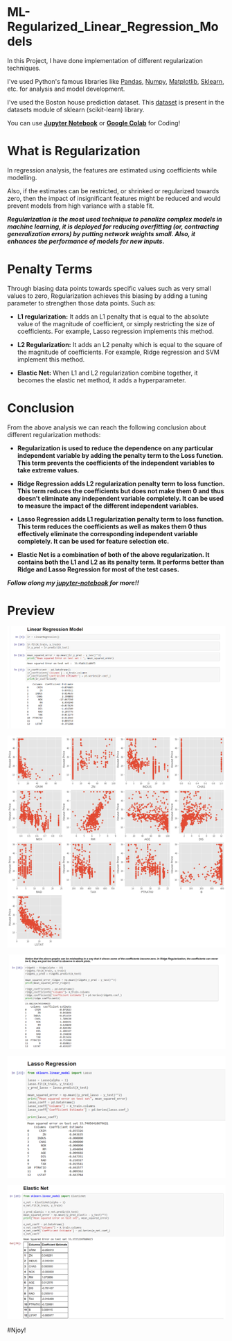 # ML-Regularized_Linear_Regression_Models

In this Project, I have done implementation of different regularization techniques.

I've used Python's famous libraries like [Pandas](https://pandas.pydata.org/), [Numpy](https://numpy.org/), [Matplotlib](https://matplotlib.org/), [Sklearn](https://scikit-learn.org/), etc. for analysis and model development.

I've used the Boston house prediction dataset. This [dataset](https://github.com/Anuragtsl/ML-Regularized_Linear_Regression_Models/blob/main/Dataset.txt) is present in the datasets module of sklearn (scikit-learn) library.

You can use **[Jupyter Notebook](https://jupyter.org/)** or **[Google Colab](https://colab.research.google.com/)** for Coding!


# What is Regularization

In regression analysis, the features are estimated using coefficients while modelling. 

Also, if the estimates can be restricted, or shrinked or regularized towards zero, then the impact of insignificant features might be reduced and would prevent models from high variance with a stable fit. 

***Regularization is the most used technique to penalize complex models in machine learning, it is deployed for reducing overfitting (or, contracting generalization errors) by putting network weights small. Also, it enhances the performance of models for new inputs.***

# Penalty Terms
 
Through biasing data points towards specific values such as very small values to zero, Regularization achieves this biasing by adding a tuning parameter to strengthen those data points. Such as:

* **L1 regularization:** It adds an L1 penalty that is equal to the absolute value of the magnitude of coefficient, or simply restricting the size of coefficients. For example, Lasso regression implements this method. 

* **L2 Regularization:** It adds an L2 penalty which is equal to the square of the magnitude of coefficients. For example, Ridge regression and SVM implement this method.

* **Elastic Net:** When L1 and L2 regularization combine together, it becomes the elastic net method, it adds a hyperparameter.


# Conclusion

From the above analysis we can reach the following conclusion about different regularization methods: 
 

  * **Regularization is used to reduce the dependence on any particular independent variable by adding the penalty term to the Loss function. This term prevents the coefficients         of the independent variables to take extreme values.** 
 
  * **Ridge Regression adds L2 regularization penalty term to loss function. This term reduces the coefficients but does not make them 0 and thus doesn’t eliminate any independent       variable completely. It can be used to measure the impact of the different independent variables.**
 
   * **Lasso Regression adds L1 regularization penalty term to loss function. This term reduces the coefficients as well as makes them 0 thus effectively eliminate the                    corresponding independent variable completely. It can be used for feature selection etc.** 
 
  * **Elastic Net is a combination of both of the above regularization. It contains both the L1 and L2 as its penalty term. It performs better than Ridge and Lasso Regression for       most of the test cases.**


***Follow along my [jupyter-notebook](https://github.com/Anuragtsl/ML-Regularized_Linear_Regression_Models/blob/main/Regularized%20Linear%20Regression%20Models.ipynb) for more!!***

# Preview

![Image2](https://github.com/Anuragtsl/ML-Regularized_Linear_Regression_Models/blob/main/Images/2.png)

![Image1](https://github.com/Anuragtsl/ML-Regularized_Linear_Regression_Models/blob/main/Images/1.png)

![Image3](https://github.com/Anuragtsl/ML-Regularized_Linear_Regression_Models/blob/main/Images/3.png)

![Image4](https://github.com/Anuragtsl/ML-Regularized_Linear_Regression_Models/blob/main/Images/4.png)

![Image5](https://github.com/Anuragtsl/ML-Regularized_Linear_Regression_Models/blob/main/Images/5.png)


#Njoy!
